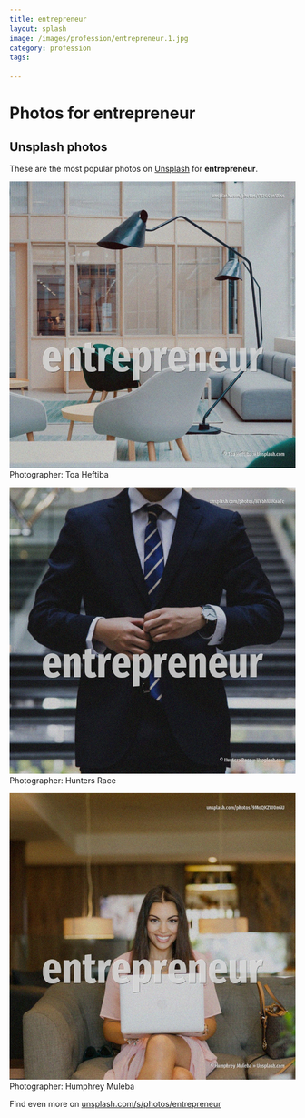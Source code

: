 ```yaml
---
title: entrepreneur
layout: splash
image: /images/profession/entrepreneur.1.jpg
category: profession
tags:

---
```

# Photos for entrepreneur
 
## Unsplash photos
These are the most popular photos on [Unsplash](https://unsplash.com) for **entrepreneur**.
 
![entrepreneur](/images/profession/entrepreneur.1.jpg)
Photographer:  Toa Heftiba
 
![entrepreneur](/images/profession/entrepreneur.2.jpg)
Photographer:  Hunters Race
 
![entrepreneur](/images/profession/entrepreneur.3.jpg)
Photographer:  Humphrey Muleba
 
Find even more on [unsplash.com/s/photos/entrepreneur](https://unsplash.com/s/photos/entrepreneur)
 

